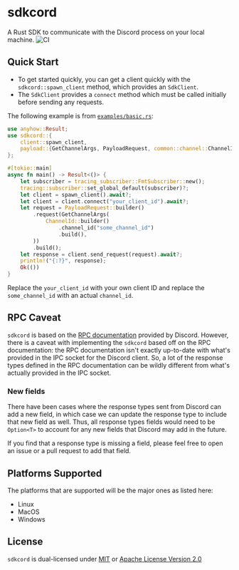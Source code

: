 # sdkcord
A Rust SDK to communicate with the Discord process on your local machine.
![CI](https://github.com/reaovyd/sdkcord/workflows/ci.yml/badge.svg)


## Quick Start
- To get started quickly, you can get a client quickly with the `sdkcord::spawn_client` method, which provides an `SdkClient`. 
- The `SdkClient` provides a `connect` method which must be called initially before sending any requests.

The following example is from [`examples/basic.rs`](https://github.com/reaovyd/sdkcord/blob/main/examples/basic.rs):
```rust no_run
use anyhow::Result;
use sdkcord::{
    client::spawn_client,
    payload::{GetChannelArgs, PayloadRequest, common::channel::ChannelId},
};

#[tokio::main]
async fn main() -> Result<()> {
    let subscriber = tracing_subscriber::FmtSubscriber::new();
    tracing::subscriber::set_global_default(subscriber)?;
    let client = spawn_client().await?;
    let client = client.connect("your_client_id").await?;
    let request = PayloadRequest::builder()
        .request(GetChannelArgs(
            ChannelId::builder()
                .channel_id("some_channel_id")
                .build(),
        ))
        .build();
    let response = client.send_request(request).await?;
    println!("{:?}", response);
    Ok(())
}
```
Replace the `your_client_id` with your own client ID and replace the `some_channel_id` with an actual `channel_id`. 

## RPC Caveat
`sdkcord` is based on the [RPC documentation](https://discord.com/developers/docs/topics/rpc) provided by Discord. However,
there is a caveat with implementing the `sdkcord` based off on the RPC documentation: the RPC documentation
isn't exactly up-to-date with what's provided in the IPC socket for the Discord client. So, a lot of the response
types defined in the RPC documentation can be wildly different from what's actually provided in the IPC socket.

### New fields
There have been cases where the response types sent from Discord can add a new field, in which case we can update
the response type to include that new field as well. Thus, all response types fields would need to be `Option<T>`
to account for any new fields that Discord may add in the future.

If you find that a response type is missing a field, please feel free to open an issue or a pull request to add that field.

## Platforms Supported 
The platforms that are supported will be the major ones as listed here:
- Linux
- MacOS
- Windows

## License
`sdkcord` is dual-licensed under [MIT](https://github.com/reaovyd/sdkcord/blob/main/LICENSE-MIT) or [Apache License Version 2.0](https://github.com/reaovyd/sdkcord/blob/main/LICENSE-APACHE)
